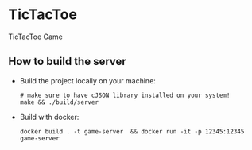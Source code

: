 # TicTacToe
TicTacToe Game
## How to build the server
+ Build the project locally on your machine:
    ```shell
    # make sure to have cJSON library installed on your system!
    make && ./build/server
    ```
+ Build with docker:
    ```shell
    docker build . -t game-server  && docker run -it -p 12345:12345 game-server
    ```
